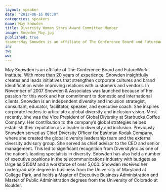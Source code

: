 ```yaml
---
layout: speaker
date: "2013-08-16 08:30"
categories: speakers
name: May Snowden
title: Diversity Woman Stars Award Committee Member
image: Snowden_May.jpg
published: true
teaser:May Snowden is an affiliate of The Conference Board and FutureWork Institute.  With more than 20 years of experience, Snowden insightfully creates and leads initiatives that strengthen corporate cultures and brand identification while improving relations with customers and vendors. 
in:
tw:
ww: 
---
```

May Snowden is an affiliate of The Conference Board and FutureWork Institute.  With more than 20 years of experience, Snowden insightfully creates and leads initiatives that strengthen corporate cultures and brand identification while improving relations with customers and vendors.  In November of 2007 Snowden & Associates was launched because of her passion for this work and her commitment to domestic and international clients. Snowden is an independent diversity and inclusion strategist, consultant, educator, facilitator, speaker, and executive coach. She inspires corporate leaders to articulate a global diversity and inclusion vision.  Most recently, she was the Vice President of Global Diversity at Starbucks Coffee Company.  Her contribution to the company’s global strategies helped establish their reputation as a leader in diversity and inclusion.  Previously Snowden served as Chief Diversity Officer for Eastman Kodak Company, where she created the global diversity leadership team and the external diversity advisory group. She served as chief advisor to the CEO and senior management. This led to significant recognition from DiversityInc as one of the nation’s leading specialists in diversity. Snowden has also held a number of executive positions in the telecommunications industry with budgets as large as $150M and a workforce of over 5,000.Snowden received her undergraduate degree in business from the University of Maryland at College Park, and holds a Master of Executive Business Administration and Master of Public Administration degrees from the University of Colorado at Boulder. 